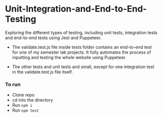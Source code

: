 # Unit-Integration-and-End-to-End-Testing
Exploring the different types of testing, including unit tests, integration tests and end-to-end tests using Jest and Puppeteer.

- The validate.test.js file inside tests folder contains an end-to-end test for one of my semester lab projects. It fully automates the process of inputting and testing the whole website using Puppeteer.

- The other tests and unit tests and small, except for one integration test in the validate.test.js file itself.

### To run
- Clone repo
- cd into the directory
- Run ```npm i```
- Run ```npm test```
